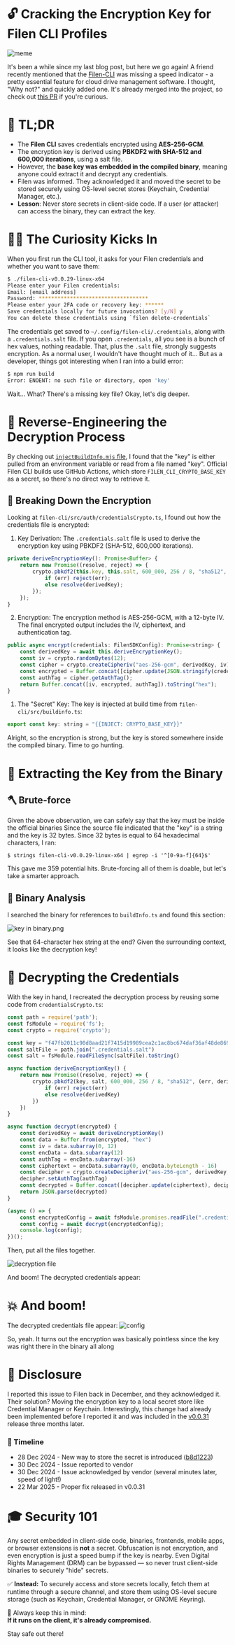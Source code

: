 # 🔓 Cracking the Encryption Key for Filen CLI Profiles

![meme](imgs/meme.jpg)

It's been a while since my last blog post, but here we go again! A friend recently mentioned that the [Filen-CLI](https://github.com/FilenCloudDienste/filen-cli) was missing a speed indicator - a pretty essential feature for cloud drive management software. I thought, "Why not?" and quickly added one. It's already merged into the project, so check out [this PR](https://github.com/FilenCloudDienste/filen-cli/pull/240) if you're curious.

# 🧵 TL;DR
- The **Filen CLI** saves credentials encrypted using **AES-256-GCM**.
- The encryption key is derived using **PBKDF2 with SHA-512 and 600,000 iterations**, using a salt file.
- However, the **base key was embedded in the compiled binary**, meaning anyone could extract it and decrypt any credentials. 
- Filen was informed. They acknowledged it and moved the secret to be stored securely using OS-level secret stores (Keychain, Credential Manager, etc.). 
- **Lesson**: Never store secrets in client-side code. If a user (or attacker) can access the binary, they can extract the key. 
# 🕵️‍♂️ The Curiosity Kicks In

When you first run the CLI tool, it asks for your Filen credentials and whether you want to save them:

```sh
$ ./filen-cli-v0.0.29-linux-x64
Please enter your Filen credentials:
Email: [email address]
Password: ***********************************
Please enter your 2FA code or recovery key: ******
Save credentials locally for future invocations? [y/N] y
You can delete these credentials using `filen delete-credentials`
```

The credentials get saved to `~/.config/filen-cli/.credentials`, along with a `.credentials.salt` file. If you open `.credentials`, all you see is a bunch of hex values, nothing readable. That, plus the `.salt` file, strongly suggests encryption. As a normal user, I wouldn't have thought much of it... But as a developer, things got interesting when I ran into a build error:

```sh
$ npm run build
Error: ENOENT: no such file or directory, open 'key'
```

Wait... What? There's a missing key file? Okay, let's dig deeper.

# 🧩 Reverse-Engineering the Decryption Process

By checking out [`injectBuildInfo.mjs` file](https://github.com/FilenCloudDienste/filen-cli/blob/afd20068e51aa93dfe6bee25fa5a6d8e49fd857b/injectBuildInfo.mjs#L8C25-L8C51), I found that the "key" is either pulled from an environment variable or read from a file named "key". Official Filen CLI builds use GitHub Actions, which store `FILEN_CLI_CRYPTO_BASE_KEY` as a secret, so there's no direct way to retrieve it.

## 🔐 Breaking Down the Encryption
Looking at `filen-cli/src/auth/credentialsCrypto.ts`, I found out how the credentials file is encrypted:

1. Key Derivation: The `.credentials.salt` file is used to derive the encryption key using PBKDF2 (SHA-512, 600,000 iterations).

```js
private deriveEncryptionKey(): Promise<Buffer> {
    return new Promise((resolve, reject) => {
        crypto.pbkdf2(this.key, this.salt, 600_000, 256 / 8, "sha512", (err, derivedKey) => {
            if (err) reject(err);
            else resolve(derivedKey);
        });
    });
}
```

2. Encryption: The encryption method is AES-256-GCM, with a 12-byte IV. The final encrypted output includes the IV, ciphertext, and authentication tag.

```js
public async encrypt(credentials: FilenSDKConfig): Promise<string> {
    const derivedKey = await this.deriveEncryptionKey();
    const iv = crypto.randomBytes(12);
    const cipher = crypto.createCipheriv("aes-256-gcm", derivedKey, iv);
    const encrypted = Buffer.concat([cipher.update(JSON.stringify(credentials)), cipher.final()]);
    const authTag = cipher.getAuthTag();
    return Buffer.concat([iv, encrypted, authTag]).toString("hex");
}
```

1. The "Secret" Key: The key is injected at build time from `filen-cli/src/buildinfo.ts`:

```js
export const key: string = "{{INJECT: CRYPTO_BASE_KEY}}"
```

Alright, so the encryption is strong, but the key is stored somewhere inside the compiled binary. Time to go hunting.
# 🧨 Extracting the Key from the Binary

## 🪓 Brute-force
Given the above observation, we can safely say that the key must be inside the official binaries Since the source file indicated that the "key" is a string and the key is 32 bytes. Since 32 bytes is equal to 64 hexadecimal characters, I ran:

```
$ strings filen-cli-v0.0.29-linux-x64 | egrep -i '^[0-9a-f]{64}$'
```

This gave me 359 potential hits. Brute-forcing all of them is doable, but let's take a smarter approach.
## 🧬 Binary Analysis
I searched the binary for references to `buildInfo.ts` and found this section:

![key in binary.png](imgs/key-in-binary.png)

See that 64-character hex string at the end? Given the surrounding context, it looks like the decryption key!
# 🧪 Decrypting the Credentials
With the key in hand, I recreated the decryption process by reusing some code from `credentialsCrypto.ts`:

```js
const path = require('path');
const fsModule = require('fs');
const crypto = require('crypto');

const key = "f47fb2011c90d8aad21f7415d19989cea2c1ac8bc674daf36af48de8697a83e0"
const saltFile = path.join(".credentials.salt")
const salt = fsModule.readFileSync(saltFile).toString()

async function deriveEncryptionKey() {
	return new Promise((resolve, reject) => {
		crypto.pbkdf2(key, salt, 600_000, 256 / 8, "sha512", (err, derivedKey) => {
			if (err) reject(err)
			else resolve(derivedKey)
		})
	})
}

async function decrypt(encrypted) {
	const derivedKey = await deriveEncryptionKey()
	const data = Buffer.from(encrypted, "hex")
	const iv = data.subarray(0, 12)
	const encData = data.subarray(12)
	const authTag = encData.subarray(-16)
	const ciphertext = encData.subarray(0, encData.byteLength - 16)
	const decipher = crypto.createDecipheriv("aes-256-gcm", derivedKey, iv)
	decipher.setAuthTag(authTag)
	const decrypted = Buffer.concat([decipher.update(ciphertext), decipher.final()]).toString("utf-8")
	return JSON.parse(decrypted)
}

(async () => {
	const encryptedConfig = await fsModule.promises.readFile(".credentials", { encoding: "utf-8" })
	const config = await decrypt(encryptedConfig);
	console.log(config);
})();
```

Then, put all the files together.

![decryption file](imgs/decryption.png)

And boom! The decrypted credentials appear:

# 💥 And boom!
The decrypted credentials file appear:
![config](imgs/success.jpg)

So, yeah. It turns out the encryption was basically pointless since the key was right there in the binary all along

# 📢 Disclosure
I reported this issue to Filen back in December, and they acknowledged it. Their solution? Moving the encryption key to a local secret store like Credential Manager or Keychain. Interestingly, this change had already been implemented before I reported it and was included in the [v0.0.31](https://github.com/FilenCloudDienste/filen-cli/releases/tag/v0.0.31) release three months later.

### 📅 Timeline
- 28 Dec 2024 - New way to store the secret is introduced ([b8d1223](https://github.com/FilenCloudDienste/filen-cli/commit/b8d1223368d3e9b88894a285ca23df7733d18e11))
- 30 Dec 2024 - Issue reported to vendor
- 30 Dec 2024 - Issue acknowledged by vendor (several minutes later, speed of light!)
- 22 Mar 2025 - Proper fix released in v0.0.31
# 🎓 Security 101
Any secret embedded in client-side code, binaries, frontends, mobile apps, or browser extensions is **not** a secret. Obfuscation is not encryption, and even encryption is just a speed bump if the key is nearby. Even Digital Rights Management (DRM) can be bypassed — so never trust client-side binaries to securely "hide" secrets.

✅ **Instead:** To securely access and store secrets locally, fetch them at runtime through a secure channel, and store them using OS-level secure storage (such as Keychain, Credential Manager, or GNOME Keyring).

🧠 Always keep this in mind:  
**If it runs on the client, it's already compromised.**

Stay safe out there!
